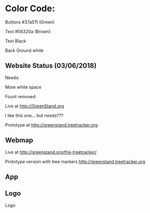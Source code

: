 # Color Code:
Buttons #37a511 (Green)

Text #56320a (Brown)

Text Black 

Back Ground white


## Website Status (03/06/2018) 


Needs: 
  
  More white space
  
  Fount removed
  
  Live at http://GreenStand.org

I like this one... but needs??? 

Prototype at http://greenstand.treetracker.org

## Webmap 

Live at http://greenstand.org/the-treetracker/

Prototype version with tree markers http://greenstand.treetracker.org

## App 

## Logo
Logo
